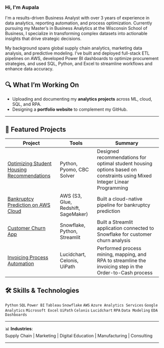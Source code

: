 ### Hi, I'm Aupala


I'm a results-driven Business Analyst with over 3 years of experience in data analytics, reporting automation, and process optimization. Currently pursuing my Master’s in Business Analytics at the Wisconsin School of Business, I specialize in transforming complex datasets into actionable insights that drive strategic decisions.

My background spans global supply chain analytics, marketing data analysis, and predictive modeling. I’ve built and deployed full-stack ETL pipelines on AWS, developed Power BI dashboards to optimize procurement strategies, and used SQL, Python, and Excel to streamline workflows and enhance data accuracy.

## 🔍 What I’m Working On
- Uploading and documenting my **analytics projects** across ML, cloud, SQL, and RPA.
- Designing a **portfolio website** to complement my GitHub.


---

## 📂 Featured Projects

| Project | Tools | Summary |
|---------|-------|---------|
| [Optimizing Student Housing Recommendations](https://github.com/aupala-b99/Optimizing-Student-Housing-Recommendations) | Python, Pyomo, CBC Solver | Designed recommendations for optimal student housing options based on constraints using Mixed Integer Linear Programming |
| [Bankruptcy Prediction on AWS Cloud](https://github.com/aupala-b99/Bankruptcy_Prediction) | AWS (S3, Glue, Redshift, SageMaker) | Built a cloud-native pipeline for bankruptcy prediction |
| [Customer Churn App](https://github.com/aupala-b99/Customer_Churn_App) | Snowflake, Python, Streamlit | Built a Streamlit application connected to Snowflake for customer churn analysis |
| [Invoicing Process Automation](https://github.com/aupala-b99/Invoicing-Process-Automation) | Lucidchart, Celonis, UiPath | Performed process mining, mapping, and RPA to streamline the invoicing step in the Order-to-Cash process |



## 🛠️ Skills & Technologies

`Python` `SQL` `Power BI` `Tableau` `Snowflake` `AWS` `Azure Analytics Services` `Google Analytics`  `Microsoft Excel` 
`UiPath` `Celonis` `Lucidchart` `RPA` `Data Modeling` `EDA` `Dashboards`

---
📊 **Industries**:  
Supply Chain | Marketing | Digital Education | Manufacturing | Consulting

---
